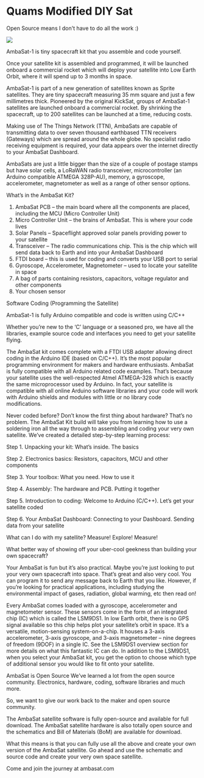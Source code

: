 # Quams Modified DIY Sat
Open Source means I don't have to do all the work :)

<img src="https://ambasat.com/wp-content/uploads/2019/04/ambasat-1-pcb-with-components-cropped-1024x693.jpg">

AmbaSat-1 is tiny spacecraft kit that you assemble and code yourself.

Once your satellite kit is assembled and programmed, it will be launched onboard a commercial rocket which will deploy your satellite into Low Earth Orbit, where it will spend up to 3 months in space.

AmbaSat-1 is part of a new generation of satellites known as Sprite satellites. They are tiny spacecraft measuring 35 mm square and just a few millimetres thick. Pioneered by the original KickSat, groups of AmbaSat-1 satellites are launched onboard a commercial rocket. By shrinking the spacecraft, up to 200 satellites can be launched at a time, reducing costs.

Making use of The Things Network (TTN), AmbaSats are capable of transmitting data to over seven thousand earthbased TTN receivers (Gateways) which are spread around the whole globe. No specialist radio receiving equipment is required, your data appears over the internet directly to your AmbaSat Dashboard.

AmbaSats are just a little bigger than the size of a couple of postage stamps but have solar cells, a LoRaWAN radio transceiver, microcontroller (an Arduino compatible ATMEGA 328P-AU), memory, a gyroscope, accelerometer, magnetometer as well as a range of other sensor options. 

What’s in the AmbaSat Kit?

1. AmbaSat PCB – the main board where all the components are placed, including the MCU (Micro Controller Unit)
2. Micro Controller Unit – the brains of AmbaSat. This is where your code lives
3. Solar Panels – Spaceflight approved solar panels providing power to your satellite
4. Transceiver – The radio communications chip. This is the chip which will send data back to Earth and into your AmbaSat Dashboard
5. FTDI board – this is used for coding and converts your USB port to serial
6. Gyroscope, Accelerometer, Magnetometer – used to locate your satellite in space
7. A bag of parts containing resistors, capacitors, voltage regulator and other components
8. Your chosen sensor 

Software Coding (Programming the Satellite)

AmbaSat-1 is fully Arduino compatible and code is written using C/C++

Whether you’re new to the ‘C’ language or a seasoned pro, we have all the libraries, example source code and interfaces you need to get your satellite flying.

The AmbaSat kit comes complete with a FTDI USB adapter allowing direct coding in the Arduino IDE (based on C/C++). It’s the most popular programming environment for makers and hardware enthusiasts. 
AmbaSat is fully compatible with all Arduino related code examples. That’s because your satellite uses the well-respected Atmel ATMEGA-328 which is exactly the same microprocessor used by Arduino. In fact, your satellite is compatible with all online Arduino software libraries and your code will work with Arduino shields and modules with little or no library code modifications.

Never coded before? Don’t know the first thing about hardware?
That’s no problem. The AmbaSat Kit build will take you from learning how to use a soldering iron all the way through to assembling and coding your very own satellite. We’ve created a detailed step-by-step learning process:

Step 1. Unpacking your kit: What’s inside. The basics

Step 2. Electronics basics: Resistors, capacitors, MCU and other components

Step 3. Your toolbox: What you need. How to use it

Step 4. Assembly: The hardware and PCB. Putting it together

Step 5. Introduction to coding: Welcome to Arduino (C/C++). Let’s get your satellite coded

Step 6. Your AmbaSat Dashboard: Connecting to your Dashboard. Sending data from your satellite

What can I do with my satellite?
Measure! Explore! Measure!

What better way of showing off your uber-cool geekness than building your own spacecraft?

Your AmbaSat is fun but it’s also practical. Maybe you’re just looking to put your very own spacecraft into space. That’s great and also very cool. You can program it to send any message back to Earth that you like. However, if you’re looking for practical applications, including studying the environmental impact of gases, radiation, global warming, etc then read on!

Every AmbaSat comes loaded with a gyroscope, accelerometer and magnetometer sensor. These sensors come in the form of an integrated chip (IC) which is called the LSM9DS1. In low Earth orbit, there is no GPS signal available so this chip helps plot your satellite’s orbit in space. It’s a versatile, motion-sensing system-on-a-chip. It houses a 3-axis accelerometer, 3-axis gyroscope, and 3-axis
magnetometer – nine degrees of freedom (9DOF) in a single IC. See the LSM9DS1 overview section for more details on what this fantastic IC can do. In addition to the LSM9DS1, when you select your AmbaSat kit, you get the option to choose which type of additional sensor you would like to fit onto your satellite.

AmbaSat is Open Source
We’ve learned a lot from the open source community. Electronics, hardware, coding, software libraries and much more.

So, we want to give our work back to the maker and open source community.

The AmbaSat satellite software is fully open-source and available for full download. The AmbaSat satellite hardware is also totally open source and the schematics and Bill of Materials (BoM) are available for download.

What this means is that you can fully use all the above and create your own version of the AmbaSat satellite. Go ahead and use the schematic and source code and create your very own space satellite.

Come and join the journey at ambasat.com



